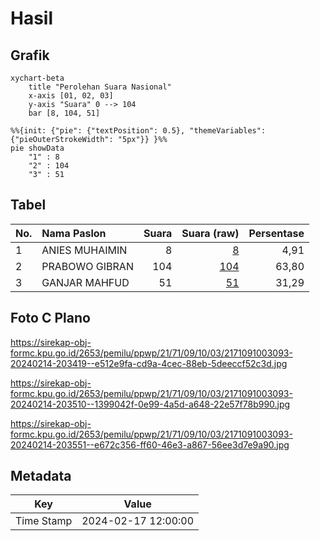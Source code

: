 # Hasil

## Grafik

```mermaid
xychart-beta
    title "Perolehan Suara Nasional"
    x-axis [01, 02, 03]
    y-axis "Suara" 0 --> 104
    bar [8, 104, 51]
```

```mermaid
%%{init: {"pie": {"textPosition": 0.5}, "themeVariables": {"pieOuterStrokeWidth": "5px"}} }%%
pie showData
    "1" : 8
    "2" : 104
    "3" : 51
```

## Tabel

| No. | Nama Paslon    | Suara | Suara (raw) | Persentase |
|:--- |:-------------- | -----:| -----------:| ----------:|
| 1   | ANIES MUHAIMIN | 8     | [8][p-1]    | 4,91       |
| 2   | PRABOWO GIBRAN | 104   | [104][p-2]  | 63,80      |
| 3   | GANJAR MAHFUD  | 51    | [51][p-3]   | 31,29      |


[p-1]: https://github.com/gigit-pemilu/pemilu-2024/blob/main/pilpres/hitung-suara/sub/21-kepulauan-riau/sub/71-kota-batam/sub/09-bengkong/sub/1003-sadai/sub/093-tps/sub/paslon-1.txt
[p-2]: https://github.com/gigit-pemilu/pemilu-2024/blob/main/pilpres/hitung-suara/sub/21-kepulauan-riau/sub/71-kota-batam/sub/09-bengkong/sub/1003-sadai/sub/093-tps/sub/paslon-2.txt
[p-3]: https://github.com/gigit-pemilu/pemilu-2024/blob/main/pilpres/hitung-suara/sub/21-kepulauan-riau/sub/71-kota-batam/sub/09-bengkong/sub/1003-sadai/sub/093-tps/sub/paslon-3.txt

## Foto C Plano

https://sirekap-obj-formc.kpu.go.id/2653/pemilu/ppwp/21/71/09/10/03/2171091003093-20240214-203419--e512e9fa-cd9a-4cec-88eb-5deeccf52c3d.jpg

https://sirekap-obj-formc.kpu.go.id/2653/pemilu/ppwp/21/71/09/10/03/2171091003093-20240214-203510--1399042f-0e99-4a5d-a648-22e57f78b990.jpg

https://sirekap-obj-formc.kpu.go.id/2653/pemilu/ppwp/21/71/09/10/03/2171091003093-20240214-203551--e672c356-ff60-46e3-a867-56ee3d7e9a90.jpg


## Metadata

| Key        | Value               |
| ---------- | ------------------- |
| Time Stamp | 2024-02-17 12:00:00 |



